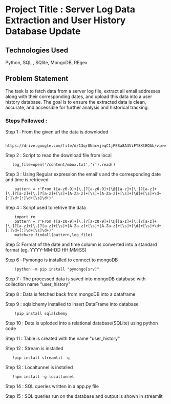 # Project Title : Server Log Data Extraction and User History Database Update

## Technologies Used

Python, SQL , SQlite, MongoDB, REgex

## Problem Statement

The task is to fetch data from a server log file, extract all email addresses along with their corresponding dates,
and upload this data into a user history database. The goal is to ensure the extracted data is clean, accurate, and
accessible for further analysis and historical tracking.

### Steps Followed :

   Step 1 : From the given url the data is downloded
   
      https://drive.google.com/file/d/13qr0NacvjeqC1jPESa8A3ViFY8XtEQAb/view 
      
   Step 2 : Script to read the download file from local
   
       log_file=open('/content/mbox.txt','r').read()
       
   Step 3 : Using Regular expression the email's and the corresponding date and time  is retrieved
   
        pattern = r'From ([a-z0-9]+[\.]?[a-z0-9]+[\@][a-z]+[\.]?[a-z]+[\.]?[a-z]+[\.]?[a-z]+[\s]+[A-Za-z]+[\s]+[A-Za-z]+[\s]+[\d]+[\s]+\d+[:]\d+[:]\d+[\s]\d+)'

   Step 4 : Script used to retrive the data
   
        import re
        pattern = r'From ([a-z0-9]+[\.]?[a-z0-9]+[\@][a-z]+[\.]?[a-z]+[\.]?[a-z]+[\.]?[a-z]+[\s]+[A-Za-z]+[\s]+[A-Za-z]+[\s]+[\d]+[\s]+\d+[:]\d+[:]\d+[\s]\d+)'
        match=re.findall(pattern,log_file)
  
   Step 5:  Format of the date and time column is converted into a standard format (eg. YYYY-MM-DD HH:MM:SS) 

   Step 6 :  Pymongo is installed to connect to mongoDB
        
        !python -m pip install "pymongo[srv]"
   
   Step 7 : The processed data is saved into mongoDB database with collection name "user_history"

   Step 8 : Data is fetched back from mongoDB into a dataframe
   
   Step 9 : sqlalchemy installed to insert DataFrame into database
   
        !pip install sqlalchemy
   
   Step 10 :  Data is uploded into a relational database(SQLite) using python code

   Step 11 :  Table is created with the name "user_history"

   Step 12 :  Stream is installed

       !pip install streamlit -q
       
   Step 13 :  Localtunnel is installed    

       !npm install -g localtunnel

   Step 14 :  SQL queries written in a app.py file 

   Step 15 :  SQL queries run on the database and output is shown in streamlit

  





